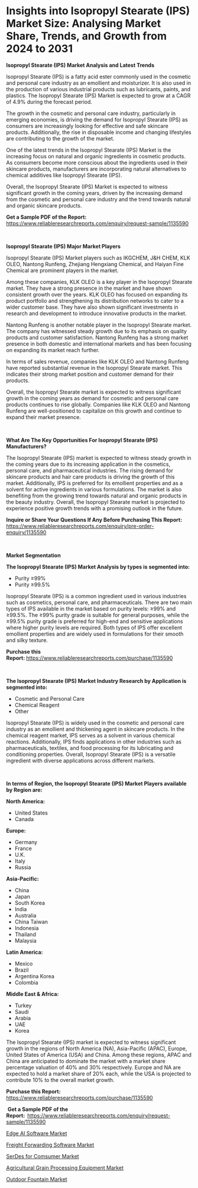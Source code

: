 <p><h1>Insights into Isopropyl Stearate (IPS) Market Size: Analysing Market Share, Trends, and Growth from 2024 to 2031</h1></p><p><strong>Isopropyl Stearate (IPS) Market Analysis and Latest Trends</strong></p>
<p><p>Isopropyl Stearate (IPS) is a fatty acid ester commonly used in the cosmetic and personal care industry as an emollient and moisturizer. It is also used in the production of various industrial products such as lubricants, paints, and plastics. The Isopropyl Stearate (IPS) Market is expected to grow at a CAGR of 4.9% during the forecast period.</p><p>The growth in the cosmetic and personal care industry, particularly in emerging economies, is driving the demand for Isopropyl Stearate (IPS) as consumers are increasingly looking for effective and safe skincare products. Additionally, the rise in disposable income and changing lifestyles are contributing to the growth of the market.</p><p>One of the latest trends in the Isopropyl Stearate (IPS) Market is the increasing focus on natural and organic ingredients in cosmetic products. As consumers become more conscious about the ingredients used in their skincare products, manufacturers are incorporating natural alternatives to chemical additives like Isopropyl Stearate (IPS).</p><p>Overall, the Isopropyl Stearate (IPS) Market is expected to witness significant growth in the coming years, driven by the increasing demand from the cosmetic and personal care industry and the trend towards natural and organic skincare products.</p></p>
<p><strong>Get a Sample PDF of the Report:&nbsp;</strong> <a href="https://www.reliableresearchreports.com/enquiry/request-sample/1135590">https://www.reliableresearchreports.com/enquiry/request-sample/1135590</a></p>
<p>&nbsp;</p>
<p><strong>Isopropyl Stearate (IPS) Major Market Players</strong></p>
<p><p>Isopropyl Stearate (IPS) Market players such as IKGCHEM, J&H CHEM, KLK OLEO, Nantong Runfeng, Zhejiang Hengxiang Chemical, and Haiyan Fine Chemical are prominent players in the market. </p><p>Among these companies, KLK OLEO is a key player in the Isopropyl Stearate market. They have a strong presence in the market and have shown consistent growth over the years. KLK OLEO has focused on expanding its product portfolio and strengthening its distribution networks to cater to a wider customer base. They have also shown significant investments in research and development to introduce innovative products in the market. </p><p>Nantong Runfeng is another notable player in the Isopropyl Stearate market. The company has witnessed steady growth due to its emphasis on quality products and customer satisfaction. Nantong Runfeng has a strong market presence in both domestic and international markets and has been focusing on expanding its market reach further. </p><p>In terms of sales revenue, companies like KLK OLEO and Nantong Runfeng have reported substantial revenue in the Isopropyl Stearate market. This indicates their strong market position and customer demand for their products. </p><p>Overall, the Isopropyl Stearate market is expected to witness significant growth in the coming years as demand for cosmetic and personal care products continues to rise globally. Companies like KLK OLEO and Nantong Runfeng are well-positioned to capitalize on this growth and continue to expand their market presence.</p></p>
<p>&nbsp;</p>
<p><strong>What Are The Key Opportunities For Isopropyl Stearate (IPS) Manufacturers?</strong></p>
<p><p>The Isopropyl Stearate (IPS) market is expected to witness steady growth in the coming years due to its increasing application in the cosmetics, personal care, and pharmaceutical industries. The rising demand for skincare products and hair care products is driving the growth of this market. Additionally, IPS is preferred for its emollient properties and as a solvent for active ingredients in various formulations. The market is also benefiting from the growing trend towards natural and organic products in the beauty industry. Overall, the Isopropyl Stearate market is projected to experience positive growth trends with a promising outlook in the future.</p></p>
<p><strong>Inquire or Share Your Questions If Any Before Purchasing This Report:</strong> <a href="https://www.reliableresearchreports.com/enquiry/pre-order-enquiry/1135590">https://www.reliableresearchreports.com/enquiry/pre-order-enquiry/1135590</a></p>
<p>&nbsp;</p>
<p><strong>Market Segmentation</strong></p>
<p><strong>The Isopropyl Stearate (IPS) Market Analysis by types is segmented into:</strong></p>
<p><ul><li>Purity ≥99%</li><li>Purity ≥99.5%</li></ul></p>
<p><p>Isopropyl Stearate (IPS) is a common ingredient used in various industries such as cosmetics, personal care, and pharmaceuticals. There are two main types of IPS available in the market based on purity levels: ≥99% and ≥99.5%. The ≥99% purity grade is suitable for general purposes, while the ≥99.5% purity grade is preferred for high-end and sensitive applications where higher purity levels are required. Both types of IPS offer excellent emollient properties and are widely used in formulations for their smooth and silky texture.</p></p>
<p><strong>Purchase this Report:&nbsp;</strong><a href="https://www.reliableresearchreports.com/purchase/1135590">https://www.reliableresearchreports.com/purchase/1135590</a></p>
<p>&nbsp;</p>
<p><strong>The Isopropyl Stearate (IPS) Market Industry Research by Application is segmented into:</strong></p>
<p><ul><li>Cosmetic and Personal Care</li><li>Chemical Reagent</li><li>Other</li></ul></p>
<p><p>Isopropyl Stearate (IPS) is widely used in the cosmetic and personal care industry as an emollient and thickening agent in skincare products. In the chemical reagent market, IPS serves as a solvent in various chemical reactions. Additionally, IPS finds applications in other industries such as pharmaceuticals, textiles, and food processing for its lubricating and conditioning properties. Overall, Isopropyl Stearate (IPS) is a versatile ingredient with diverse applications across different markets.</p></p>
<p>&nbsp;</p>
<p><strong>In terms of Region, the Isopropyl Stearate (IPS) Market Players available by Region are:</strong></p>
<p>
    <p> <strong> North America: </strong>
        <ul>
            <li>United States</li>
            <li>Canada</li>
        </ul>
        </p> 
    <p> <strong> Europe: </strong>
        <ul>
            <li>Germany</li>
            <li>France</li>
            <li>U.K.</li>
            <li>Italy</li>
            <li>Russia</li>
        </ul>
        </p> 
    <p> <strong> Asia-Pacific: </strong>
        <ul>
            <li>China</li>
            <li>Japan</li>
            <li>South Korea</li>
            <li>India</li>
            <li>Australia</li>
            <li>China Taiwan</li>
            <li>Indonesia</li>
            <li>Thailand</li>
            <li>Malaysia</li>
        </ul>
        </p> 
    <p> <strong> Latin America: </strong>
        <ul>
            <li>Mexico</li>
            <li>Brazil</li>
            <li>Argentina Korea</li>
            <li>Colombia</li>
        </ul>
        </p> 
    <p> <strong> Middle East & Africa: </strong>
        <ul>
            <li>Turkey</li>
            <li>Saudi</li>
            <li>Arabia</li>
            <li>UAE</li>
            <li>Korea</li>
        </ul>
    </p>
    </p>
<p><p>The Isopropyl Stearate (IPS) market is expected to witness significant growth in the regions of North America (NA), Asia-Pacific (APAC), Europe, United States of America (USA) and China. Among these regions, APAC and China are anticipated to dominate the market with a market share percentage valuation of 40% and 30% respectively. Europe and NA are expected to hold a market share of 20% each, while the USA is projected to contribute 10% to the overall market growth.</p></p>
<p><strong>Purchase this Report: </strong><a href="https://www.reliableresearchreports.com/purchase/1135590">https://www.reliableresearchreports.com/purchase/1135590</a></p>
<p>&nbsp;<strong>Get a Sample PDF of the Report:&nbsp;&nbsp;</strong><a href="https://www.reliableresearchreports.com/enquiry/request-sample/1135590">https://www.reliableresearchreports.com/enquiry/request-sample/1135590</a></p>
<p><strong></strong></p>
<p><p><a href="https://medium.com/@kanew14036/edge-ai-software-market-comprehensive-assessment-by-type-application-and-geography-5a6f3671a22e">Edge AI Software Market</a></p><p><a href="https://medium.com/@scanw41036/freight-forwarding-software-market-report-reveals-the-latest-trends-and-growth-opportunities-of-fbbcca3bfbf8">Freight Forwarding Software Market</a></p><p><a href="https://github.com/peachesmcdowel1/Market-Research-Report-List-1/blob/main/serdes-for-comsumer-market.md">SerDes for Comsumer Market</a></p><p><a href="https://github.com/edytherolanlouisejk1miz0wig/Market-Research-Report-List-1/blob/main/agricultural-grain-processing-equipment-market.md">Agricultural Grain Processing Equipment Market</a></p><p><a href="https://medium.com/@scanw41036/outdoor-fountain-market-research-report-its-history-and-forecast-2024-to-2031-759c0c454f3f">Outdoor Fountain Market</a></p></p>